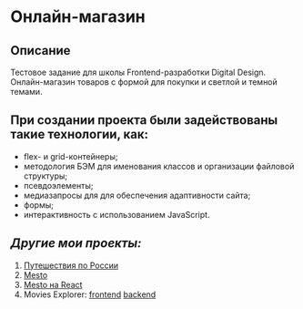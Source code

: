# Онлайн-магазин

## Описание

Тестовое задание для школы Frontend-разработки Digital Design.
Онлайн-магазин товаров с формой для покупки и светлой и темной темами.

## При создании проекта были задействованы такие технологии, как:

- flex- и grid-контейнеры;
- методология БЭМ для именования классов и организации файловой структуры;
- псевдоэлементы;
- медиазапросы для для обеспечения адаптивности сайта;
- формы;
- интерактивность с использованием JavaScript.

## _Другие мои проекты:_

1. [Путешествия по России](https://github.com/Kliueva-Kath/russian-travel)
2. [Mesto](https://github.com/Kliueva-Kath/mesto)
3. [Mesto на React](https://github.com/Kliueva-Kath/react-mesto-api-full)
4. Movies Explorer: [frontend](https://github.com/Kliueva-Kath/movies-explorer-frontend) [backend](https://github.com/Kliueva-Kath/movies-explorer-api)
